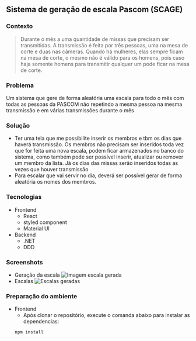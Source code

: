 
## Sistema de geração de escala Pascom (SCAGE)


### Contexto
> Durante o mês a uma quantidade de missas que precisam ser transmitidas. A transmissão é feita por três pessoas, uma na mesa de corte e duas nas câmeras. Quando há mulheres, elas sempre ficam na mesa de corte, o mesmo não é válido para os homens, pois caso haja somente homens para transmitir qualquer um pode ficar na mesa de corte.

### Problema 
Um sistema que gere de forma aleatória uma escala para todo o mês com todas as pessoas da PASCOM não repetindo a mesma pessoa na mesma transmissão e em várias transmissões durante o mês 

### Solução
* Ter uma tela que me possibilite inserir os membros e tbm os dias que haverá transmissão. Os membros não precisam ser inseridos toda vez que for feita uma nova escala, podem ficar armazenados no banco do sistema, como também pode ser possível inserir, atualizar ou remover um membro da lista. Já os dias das missas serão inseridos todas as vezes que houver transmissão
* Para escalar que vai servir no dia, deverá ser possível gerar de forma aleatória os nomes dos membros.

### Tecnologias
- Frontend
    - React
    - styled component
    - Material UI
- Backend
    - .NET
    - DDD

### Screenshots
* Geração da escala
  ![Imagem escala gerada](https://github.com/tiagolopesdev/desafios/assets/58925056/687aa1ea-f5ad-4a8c-9db5-7836369dd202)
* Escalas
  ![Escalas geradas](https://github.com/tiagolopesdev/desafios/assets/58925056/96bbe646-1cc3-47c6-82a3-d6c8849808fe)
  
### Preparação do ambiente
* Frontend
  * Após clonar o repositório, execute o comanda abaixo para instalar as dependencias:
  ```javascript
  npm install
  `````   

